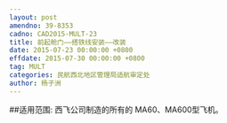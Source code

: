 ```yaml
---
layout: post
amendno: 39-8353
cadno: CAD2015-MULT-23
title: 前起舱门——搭铁线安装——改装
date: 2015-07-23 00:00:00 +0800
effdate: 2015-07-30 00:00:00 +0800
tag: MULT
categories: 民航西北地区管理局适航审定处
author: 杨子洲
---
```


##适用范围:
西飞公司制造的所有的 MA60、MA600型飞机。

